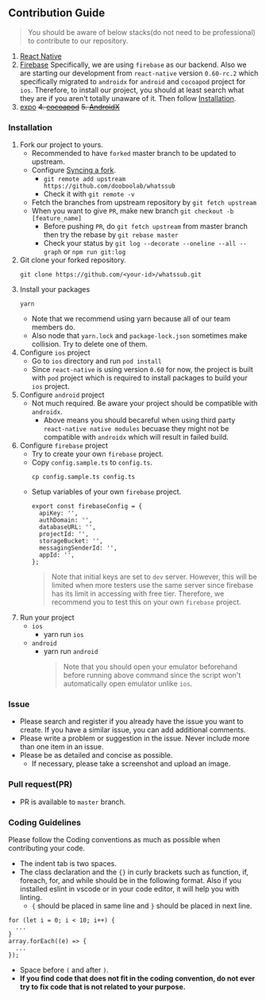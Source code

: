 ## Contribution Guide
> You should be aware of below stacks(do not need to be professional) to contribute to our repository.
1. [React Native](https://facebook.github.io/react-native)
2. [Firebase](https://firebase.google.com/?gclid=CjwKCAjwxrzoBRBBEiwAbtX1n3WG8ZeKbtDbk0VRNiQLJCPxK_AVYQpAN9nlrnWFDmmO755f4AI6lhoCLWwQAvD_BwE)
Specifically, we are using `firebase` as our backend. Also we are starting our development from `react-native` version `0.60-rc.2` which specifically migrated to `androidx` for `android` and `cocoapod` project for `ios`. Therefore, to install our project, you should at least search what they are if you aren't totally unaware of it. Then follow [Installation](#installation).
3. [expo](https://expo.io)
~~4. [cocoapod](https://cocoapods.org)~~
~~5. [AndroidX](https://developer.android.com/jetpack/androidx)~~

### Installation
1. Fork our project to yours.
   * Recommended to have `forked` master branch to be updated to upstream.
   * Configure [Syncing a fork](https://help.github.com/articles/configuring-a-remote-for-a-fork/).
     - `git remote add upstream https://github.com/dooboolab/whatssub`
     - Check it with `git remote -v`
   * Fetch the branches from upstream repository by `git fetch upstream`
   * When you want to give `PR`, make new branch `git checkout -b [feature_name]`
     - Before pushing `PR`, do `git fetch upstream` from master branch then try the rebase by `git rebase master`
     - Check your status by `git log --decorate --oneline --all --graph` or `npm run git:log`
2. Git clone your forked repository.
   ```
   git clone https://github.com/<your-id>/whatssub.git
   ```
3. Install your packages
   ```
   yarn
   ```
   * Note that we recommend using yarn because all of our team members do.
   * Also node that `yarn.lock` and `package-lock.json` sometimes make collision. Try to delete one of them.
4. Configure `ios` project
   * Go to `ios` directory and run `pod install`
   * Since `react-native` is using version `0.60` for now, the project is built with `pod` project which is required to install packages to build your `ios` project.
5. Configure `android` project
   * Not much required. Be aware your project should be compatible with `androidx`.
     - Above means you should becareful when using third party `react-native native modules` becuase they might not be compatible with `androidx` which will result in failed build.
6. Configure `firebase` project
   * Try to create your own `firebase` project.
   * Copy `config.sample.ts` to `config.ts`.
     ```
     cp config.sample.ts config.ts
     ```
   * Setup variables of your own `firebase` project.
     ```
     export const firebaseConfig = {
       apiKey: '',
       authDomain: '',
       databaseURL: '',
       projectId: '',
       storageBucket: '',
       messagingSenderId: '',
       appId: '',
     };
     ```
     > Note that initial keys are set to `dev` server. However, this will be limited when more testers use the same server since firebase has its limit in accessing with free tier. Therefore, we recommend you to test this on your own `firebase` project.
7. Run your project
   * `ios`
     - yarn run `ios`
   * `android`
     - yarn run `android`
       > Note that you should open your emulator beforehand before running above command since the script won't automatically open emulator unlike `ios`.


### Issue
* Please search and register if you already have the issue you want to create. If you have a similar issue, you can add additional comments.
* Please write a problem or suggestion in the issue. Never include more than one item in an issue.
* Please be as detailed and concise as possible.
	* If necessary, please take a screenshot and upload an image.

### Pull request(PR)
* PR is available to `master` branch.

### Coding Guidelines
Please follow the Coding conventions as much as possible when contributing your code.
* The indent tab is two spaces.
* The class declaration and the `{}` in curly brackets such as function, if, foreach, for, and while should be in the following format. Also if you installed eslint in vscode or in your code editor, it will help you with linting.
	* `{` should be placed in same line and `}` should be placed in next line.
```
for (let i = 0; i < 10; i++) {
  ...
}
array.forEach((e) => {
  ...
});
```
  * Space before `(` and after `)`.
* **If you find code that does not fit in the coding convention, do not ever try to fix code that is not related to your purpose.**

